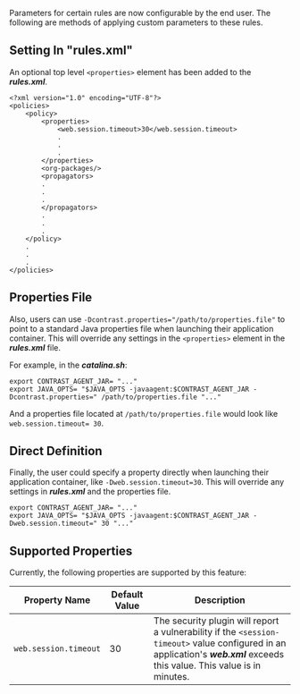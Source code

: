 <!--
title: "Configurable Java Agent Properties"
description: "Instructions on configuring Java agent properties"
tags: "installation java agent configuration rules properties"
-->

Parameters for certain rules are now configurable by the end user. The following are methods of applying custom parameters to these rules.

## Setting In "rules.xml"

An optional top level ```<properties>``` element has been added to the ***rules.xml***.

```
<?xml version="1.0" encoding="UTF-8"?>
<policies>
    <policy>
        <properties>
            <web.session.timeout>30</web.session.timeout>
            .
            .
            .
        </properties>
        <org-packages/>
        <propagators>
        .
        .
        .
        </propagators>
        .
        .
        .
    </policy>
    .
    .
    .
</policies>
```


## Properties File

Also, users can use ```-Dcontrast.properties="/path/to/properties.file"``` to point to a standard Java properties file when launching their application container. This will override any settings in the ```<properties>``` element in the ***rules.xml*** file.

For example, in the ***catalina.sh***:

```
export CONTRAST_AGENT_JAR= "..."
export JAVA_OPTS= "$JAVA_OPTS -javaagent:$CONTRAST_AGENT_JAR -Dcontrast.properties=" /path/to/properties.file "..."
```

And a properties file located at ```/path/to/properties.file``` would look like ```web.session.timeout= 30```.


## Direct Definition

Finally, the user could specify a property directly when launching their application container, like ```-Dweb.session.timeout=30```. This will override any settings in ***rules.xml*** and the properties file.

```
export CONTRAST_AGENT_JAR= "..." 
export JAVA_OPTS= "$JAVA_OPTS -javaagent:$CONTRAST_AGENT_JAR -Dweb.session.timeout=" 30 "..."
```


## Supported Properties

Currently, the following properties are supported by this feature:

Property Name | Default Value | Description
------------- | ------------- | -----------
```web.session.timeout``` | 30 | The security plugin will report a vulnerability if the ```<session-timeout>``` value configured in an application's ***web.xml*** exceeds this value. This value is in minutes.
